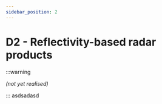 ```yaml
---
sidebar_position: 2
---
```


# D2 - Reflectivity-based radar products

:::warning

*(not yet realised)*

:::
asdsadasd
